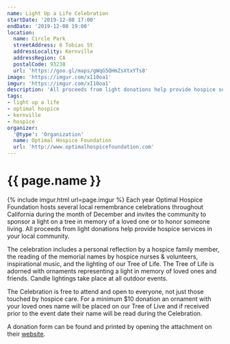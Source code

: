 ```yaml
---
name: Light Up a Life Celebration
startDate: '2019-12-08 17:00'
endDate: '2019-12-08 19:00'
location:
  name: Circle Park
  streetAddress: 6 Tobias St
  addressLocality: Kernville
  addressRegion: CA
  postalCode: 93238
  url: 'https://goo.gl/maps/gWqG5QHmZsXtxYTs8'
image: 'https://imgur.com/xI10oa1'
imgur: 'https://imgur.com/xI10oa1'
description: 'All proceeds from light donations help provide hospice services in your local community.'
tags:
- light up a life
- optimal hospice
- kernville
- hospice
organizer:
  '@type': 'Organization'
  name: Optimal Hospice Foundation
  url: 'http://www.optimalhospicefoundation.com'
---
```

# {{ page.name }}
{% include imgur.html url=page.imgur %}
Each year Optimal Hospice Foundation hosts several local remembrance celebrations
throughout California during the   month of December and invites the community to
sponsor a light on a tree in memory of a loved one or to honor someone living.
All proceeds from light donations help provide hospice services in your local community.

The celebration includes a personal reflection by a hospice family member, the
reading of the memorial names by hospice nurses & volunteers, inspirational music,
and the lighting of our Tree of Life. The Tree of Life is adorned with ornaments
representing a light in memory of loved ones and friends. Candle lightings take
place at all outdoor events.

The Celebration is free to attend and open to everyone, not just those touched by
hospice care. For a minimum $10 donation an ornament with your loved ones name will
be placed on our Tree of Live and if received prior to the event date their name
will be read during the Celebration.

A donation form can be found and printed by opening the attachment on their
[website](http://www.optimalhospicefoundation.com/index.php/events/light-up-a-life).
